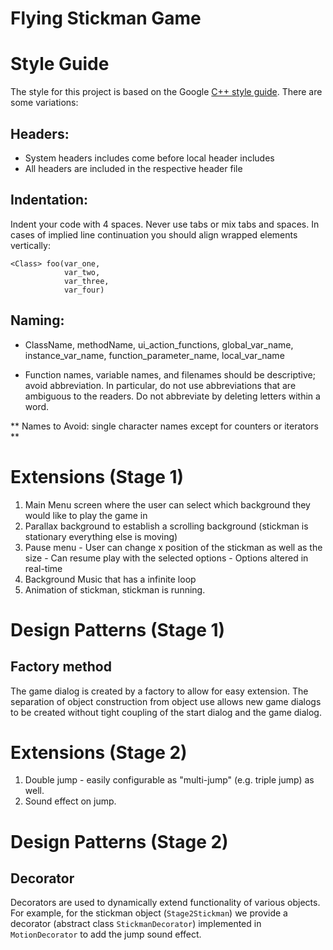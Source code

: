 # Flying Stickman Game

# Style Guide

The style for this project is based on the Google [C++ style guide](https://google.github.io/styleguide/cppguide.html). There are some variations:

## Headers:

  - System headers includes come before local header includes
  - All headers are included in the respective header file

## Indentation:

  Indent your code with 4 spaces. Never use tabs or mix tabs and spaces. In cases of implied line continuation you should align wrapped elements vertically:

    <Class> foo(var_one,
                var_two,
                var_three,
                var_four)

## Naming:

  - ClassName, methodName, ui_action_functions, global_var_name, instance_var_name,
    function_parameter_name, local_var_name

  - Function names, variable names, and filenames should be descriptive; avoid abbreviation. In particular, do not use abbreviations that are ambiguous to the readers. Do not abbreviate by deleting letters within a word.

  ** Names to Avoid: single character names except for counters or iterators **

# Extensions (Stage 1)

  1. Main Menu screen where the user can select which background they would like to play the game in
  2. Parallax background to establish a scrolling background (stickman is stationary everything else is moving)
  3. Pause menu
    - User can change x position of the stickman as well as the size
    - Can resume play with the selected options
    - Options altered in real-time
  4. Background Music that has a infinite loop
  5. Animation of stickman, stickman is running.
  
# Design Patterns (Stage 1)

## Factory method

The game dialog is created by a factory to allow for easy extension. The separation of object construction from object use allows new game dialogs to be created without tight coupling of the start dialog and the game dialog.

# Extensions (Stage 2)

  1. Double jump - easily configurable as "multi-jump" (e.g. triple jump) as well.
  2. Sound effect on jump.

# Design Patterns (Stage 2) 

## Decorator

Decorators are used to dynamically extend functionality of various objects. For example, for the stickman object (`Stage2Stickman`) we provide a decorator (abstract class `StickmanDecorator`) implemented in `MotionDecorator` to add the jump sound effect. 
